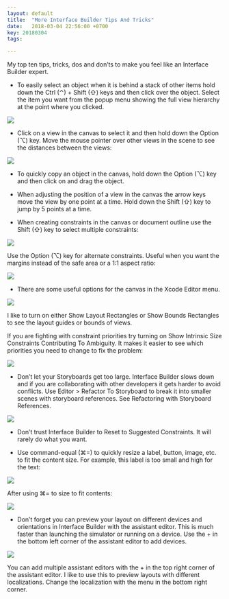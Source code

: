 ```yaml
---
layout: default
title:  "More Interface Builder Tips And Tricks"
date:   2018-03-04 22:56:00 +0700
key: 20180304
tags:

---
```



My top ten tips, tricks, dos and don’ts to make you feel like an Interface Builder expert.


- To easily select an object when it is behind a stack of other items hold down the Ctrl (⌃) + Shift (⇧) keys and then click over the object. Select the item you want from the popup menu showing the full view hierarchy at the point where you clicked.

![](/assets/images/ib-tips/ib-tips001.png)

- Click on a view in the canvas to select it and then hold down the Option (⌥) key. Move the mouse pointer over other views in the scene to see the distances between the views:

![](/assets/images/ib-tips/ib-tips002.png)

- To quickly copy an object in the canvas, hold down the Option (⌥) key and then click on and drag the object.

- When adjusting the position of a view in the canvas the arrow keys move the view by one point at a time. Hold down the Shift (⇧) key to jump by 5 points at a time.

- When creating constraints in the canvas or document outline use the Shift (⇧) key to select multiple constraints:

![](/assets/images/ib-tips/ib-tips003.png)

Use the Option (⌥) key for alternate constraints. Useful when you want the margins instead of the safe area or a 1:1 aspect ratio:

![](/assets/images/ib-tips/ib-tips004.png)

- There are some useful options for the canvas in the Xcode Editor menu.

![](/assets/images/ib-tips/ib-tips005.png)

I like to turn on either Show Layout Rectangles or Show Bounds Rectangles to see the layout guides or bounds of views.

If you are fighting with constraint priorities try turning on Show Intrinsic Size Constraints Contributing To Ambiguity. It makes it easier to see which priorities you need to change to fix the problem:

![](/assets/images/ib-tips/ib-tips006.png)

- Don’t let your Storyboards get too large. Interface Builder slows down and if you are collaborating with other developers it gets harder to avoid conflicts. Use Editor > Refactor To Storyboard to break it into smaller scenes with storyboard references. See Refactoring with Storyboard References.

![](/assets/images/ib-tips/ib-tips007.png)

- Don’t trust Interface Builder to Reset to Suggested Constraints. It will rarely do what you want.

- Use command-equal (⌘=) to quickly resize a label, button, image, etc. to fit the content size. For example, this label is too small and high for the text:

![](/assets/images/ib-tips/ib-tips008.png)

After using ⌘= to size to fit contents:

![](/assets/images/ib-tips/ib-tips009.png)

- Don’t forget you can preview your layout on different devices and orientations in Interface Builder with the assistant editor. This is much faster than launching the simulator or running on a device. Use the + in the bottom left corner of the assistant editor to add devices.

![](/assets/images/ib-tips/ib-tips010.png)

You can add multiple assistant editors with the + in the top right corner of the assistant editor. I like to use this to preview layouts with different localizations. Change the localization with the menu in the bottom right corner.



